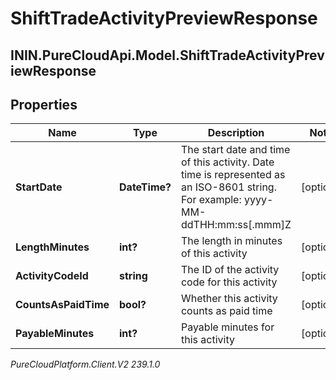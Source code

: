 # ShiftTradeActivityPreviewResponse

## ININ.PureCloudApi.Model.ShiftTradeActivityPreviewResponse

## Properties

|Name | Type | Description | Notes|
|------------ | ------------- | ------------- | -------------|
| **StartDate** | **DateTime?** | The start date and time of this activity. Date time is represented as an ISO-8601 string. For example: yyyy-MM-ddTHH:mm:ss[.mmm]Z | [optional] |
| **LengthMinutes** | **int?** | The length in minutes of this activity | [optional] |
| **ActivityCodeId** | **string** | The ID of the activity code for this activity | [optional] |
| **CountsAsPaidTime** | **bool?** | Whether this activity counts as paid time | [optional] |
| **PayableMinutes** | **int?** | Payable minutes for this activity | [optional] |



_PureCloudPlatform.Client.V2 239.1.0_
